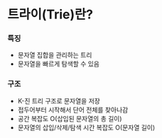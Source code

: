 # 트라이(Trie)란?

### 특징
- 문자열 집합을 관리하는 트리
- 문자열을 빠르게 탐색할 수 있음

### 구조
- K-진 트리 구조로 문자열을 저장
- 접두어부터 시작해서 단어 전체를 찾아나감
- 공간 복잡도 O(삽입된 문자열의 총 길이)
- 문자열의 삽입/삭제/탐색 시간 복잡도 O(문자열 길이)
